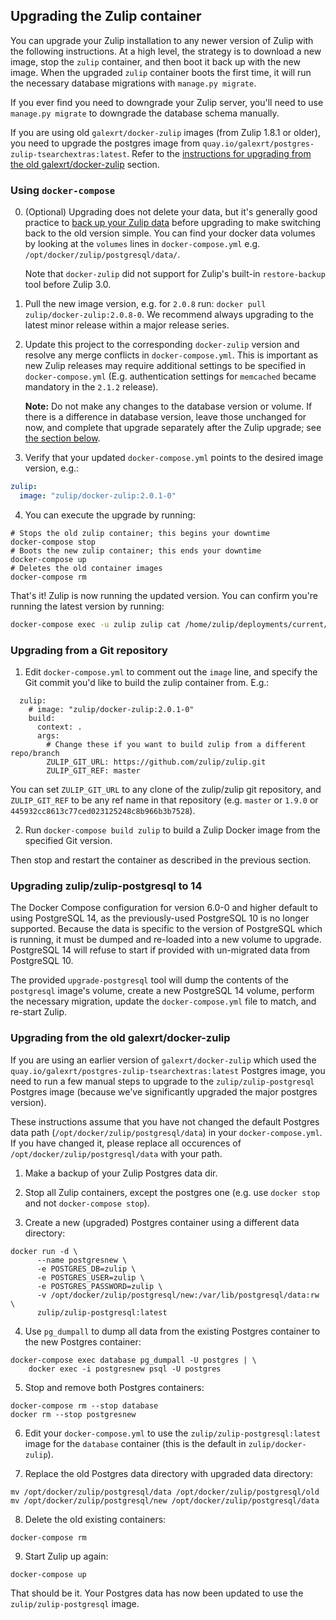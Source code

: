 ## Upgrading the Zulip container

You can upgrade your Zulip installation to any newer version of Zulip
with the following instructions. At a high level, the strategy is to
download a new image, stop the `zulip` container, and then boot it
back up with the new image. When the upgraded `zulip` container boots
the first time, it will run the necessary database migrations with
`manage.py migrate`.

If you ever find you need to downgrade your Zulip server, you'll need
to use `manage.py migrate` to downgrade the database schema manually.

If you are using old `galexrt/docker-zulip` images (from Zulip 1.8.1 or
older), you need to upgrade the postgres image from
`quay.io/galexrt/postgres-zulip-tsearchextras:latest`. Refer to the
[instructions for upgrading from the old galexrt/docker-zulip](#upgrading-from-the-old-galexrtdocker-zulip)
section.

### Using `docker-compose`

0. (Optional) Upgrading does not delete your data, but it's generally
   good practice to
   [back up your Zulip data](http://zulip.readthedocs.io/en/latest/prod-maintain-secure-upgrade.html#backups)
   before upgrading to make switching back to the old version
   simple. You can find your docker data volumes by looking at the
   `volumes` lines in `docker-compose.yml`
   e.g. `/opt/docker/zulip/postgresql/data/`.

   Note that `docker-zulip` did not support for Zulip's built-in
   `restore-backup` tool before Zulip 3.0.

1. Pull the new image version, e.g. for `2.0.8` run: `docker pull zulip/docker-zulip:2.0.8-0`. We recommend always upgrading to the
   latest minor release within a major release series.

2. Update this project to the corresponding `docker-zulip` version and
   resolve any merge conflicts in `docker-compose.yml`.
   This is important as new Zulip releases may require additional
   settings to be specified in `docker-compose.yml`
   (E.g. authentication settings for `memcached` became mandatory in
   the `2.1.2` release).

   **Note:** Do not make any changes to the database version or
   volume. If there is a difference in database version, leave those
   unchanged for now, and complete that upgrade separately after the
   Zulip upgrade; see [the section below][pg-upgrade].

   [pg-upgrade]: #upgrading-zulipzulip-postgresql-to-14

3. Verify that your updated `docker-compose.yml` points to the desired image version,
   e.g.:

```yml
zulip:
  image: "zulip/docker-zulip:2.0.1-0"
```

4. You can execute the upgrade by running:

```
# Stops the old zulip container; this begins your downtime
docker-compose stop
# Boots the new zulip container; this ends your downtime
docker-compose up
# Deletes the old container images
docker-compose rm
```

That's it! Zulip is now running the updated version.
You can confirm you're running the latest version by running:

```bash
docker-compose exec -u zulip zulip cat /home/zulip/deployments/current/version.py
```

### Upgrading from a Git repository

1. Edit `docker-compose.yml` to comment out the `image` line, and
   specify the Git commit you'd like to build the zulip container from.
   E.g.:

```
  zulip:
    # image: "zulip/docker-zulip:2.0.1-0"
    build:
      context: .
      args:
        # Change these if you want to build zulip from a different repo/branch
        ZULIP_GIT_URL: https://github.com/zulip/zulip.git
        ZULIP_GIT_REF: master
```

You can set `ZULIP_GIT_URL` to any clone of the zulip/zulip git
repository, and `ZULIP_GIT_REF` to be any ref name in that repository
(e.g. `master` or `1.9.0` or
`445932cc8613c77ced023125248c8b966b3b7528`).

2. Run `docker-compose build zulip` to build a Zulip Docker image from
   the specified Git version.

Then stop and restart the container as described in the previous section.

### Upgrading zulip/zulip-postgresql to 14

The Docker Compose configuration for version 6.0-0 and higher default
to using PostgreSQL 14, as the previously-used PostgreSQL 10 is no
longer supported. Because the data is specific to the version of
PostgreSQL which is running, it must be dumped and re-loaded into a
new volume to upgrade. PostgreSQL 14 will refuse to start if provided
with un-migrated data from PostgreSQL 10.

The provided `upgrade-postgresql` tool will dump the contents of the
`postgresql` image's volume, create a new PostgreSQL 14 volume,
perform the necessary migration, update the `docker-compose.yml`
file to match, and re-start Zulip.

### Upgrading from the old galexrt/docker-zulip

If you are using an earlier version of `galexrt/docker-zulip` which
used the `quay.io/galexrt/postgres-zulip-tsearchextras:latest`
Postgres image, you need to run a few manual steps to upgrade to the
`zulip/zulip-postgresql` Postgres image (because we've significantly
upgraded the major postgres version).

These instructions assume that you have not changed the default
Postgres data path (`/opt/docker/zulip/postgresql/data`) in your
`docker-compose.yml`. If you have changed it, please replace all
occurences of `/opt/docker/zulip/postgresql/data` with your path.

1. Make a backup of your Zulip Postgres data dir.

2. Stop all Zulip containers, except the postgres one (e.g. use
   `docker stop` and not `docker-compose stop`).

3. Create a new (upgraded) Postgres container using a different data directory:

```
docker run -d \
      --name postgresnew \
      -e POSTGRES_DB=zulip \
      -e POSTGRES_USER=zulip \
      -e POSTGRES_PASSWORD=zulip \
      -v /opt/docker/zulip/postgresql/new:/var/lib/postgresql/data:rw \
      zulip/zulip-postgresql:latest
```

4. Use `pg_dumpall` to dump all data from the existing Postgres container to
   the new Postgres container:

```
docker-compose exec database pg_dumpall -U postgres | \
    docker exec -i postgresnew psql -U postgres
```

5. Stop and remove both Postgres containers:

```
docker-compose rm --stop database
docker rm --stop postgresnew
```

6. Edit your `docker-compose.yml` to use the
   `zulip/zulip-postgresql:latest` image for the `database` container
   (this is the default in `zulip/docker-zulip`).

7. Replace the old Postgres data directory with upgraded data directory:

```
mv /opt/docker/zulip/postgresql/data /opt/docker/zulip/postgresql/old
mv /opt/docker/zulip/postgresql/new /opt/docker/zulip/postgresql/data
```

8. Delete the old existing containers:

```
docker-compose rm
```

9. Start Zulip up again:

```
docker-compose up
```

That should be it. Your Postgres data has now been updated to use the
`zulip/zulip-postgresql` image.
